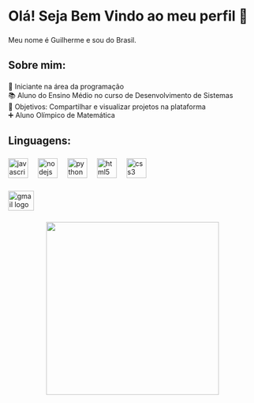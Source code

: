 <h1 align="left">Olá! Seja Bem Vindo ao meu perfil 👋</h1>

###

<p align="left">Meu nome é Guilherme e sou do Brasil.</p>

###

<h2 align="left">Sobre mim:</h2>

###

<p align="left">👾 Iniciante na área da programação<br>📚 Aluno do Ensino Médio no curso de Desenvolvimento de Sistemas<br>🎯 Objetivos: Compartilhar e visualizar projetos na plataforma<br>➕ Aluno Olímpico de Matemática</p>

###

<h2 align="left">Linguagens:</h2>

###

<div align="left">
  <img src="https://cdn.jsdelivr.net/gh/devicons/devicon/icons/javascript/javascript-original.svg" height="40" alt="javascript logo"  />
  <img width="12" />
  <img src="https://cdn.jsdelivr.net/gh/devicons/devicon/icons/nodejs/nodejs-original.svg" height="40" alt="nodejs logo"  />
  <img width="12" />
  <img src="https://cdn.jsdelivr.net/gh/devicons/devicon/icons/python/python-original.svg" height="40" alt="python logo"  />
  <img width="12" />
  <img src="https://cdn.jsdelivr.net/gh/devicons/devicon/icons/html5/html5-original.svg" height="40" alt="html5 logo"  />
  <img width="12" />
  <img src="https://cdn.jsdelivr.net/gh/devicons/devicon/icons/css3/css3-original.svg" height="40" alt="css3 logo"  />
</div>

###

<div align="left">
  <a href="mailto:guilherme.dev.morais@gmail.com" target="_blank">
    <img src="https://raw.githubusercontent.com/maurodesouza/profile-readme-generator/master/src/assets/icons/social/gmail/default.svg" width="52" height="40" alt="gmail logo"  />
  </a>
</div>

###

<div align="center">
  <img height="350" src="https://media0.giphy.com/media/udhngZK2IFTc4/giphy.gif?cid=ecf05e47ubmvvows5qbnx8ux06kq0qhxisy8nl939lon1fco&ep=v1_gifs_search&rid=giphy.gif&ct=g"  />
</div>

###
